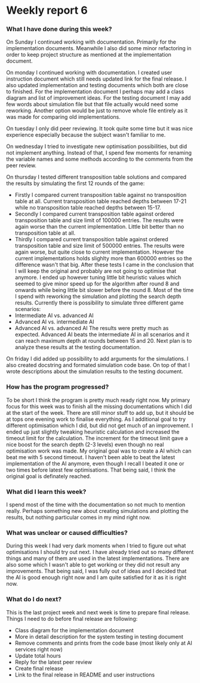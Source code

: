 # Weekly report 6

### What I have done during this week?

On Sunday I continued working with documentation. Primarily for the implementation documents. Meanwhile I also did some minor refactoring in order to keep project structure as mentioned at the implementation document.

On monday I continued working with documentation. I created user instruction document which still needs updated link for the final release. I also updated implementation and testing documents which both are close to finished. For the implementation document I perhaps may add a class diagram and list of improvement ideas. For the testing document I may add few words about simulation file but that file actually would need some reworking. Another option would be just to remove whole file entirely as it was made for comparing old implementations.

On tuesday I only did peer reviewing. It took quite some time but it was nice experience especially because the subject wasn't familiar to me.

On wednesday I tried to investigate new optimisation possibilities, but did not implement anything. Instead of that, I spend few moments for renaming the variable names and some methods according to the comments from the peer review.

On thursday I tested different transposition table solutions and compared the results by simulating the first 12 rounds of the game:
- Firstly I compared current transposition table against no transposition table at all. Current transposition table reached depths between 17-21 while no transposition table reached depths between 15-17.
- Secondly I compared current transposition table against ordered transposition table and size limit of 100000 entries. The results were again worse than the current implementation. Little bit better than no transposition table at all.
- Thirdly I compared current transposition table against ordered transposition table and size limit of 500000 entries. The results were again worse, but quite close to current implementation. However the current implementations holds slighlty more than 600000 entries so the difference wasn't that big.
After these tests I came in the conclusion that I will keep the original and probably are not going to optimise that anymore. I ended up however tuning little bit heuristic values which seemed to give minor speed up for the algorithm after round 8 and onwards while being little bit slower before the round 8. Most of the time I spend with reworking the simulation and plotting the search depth results. Currently there is possibility to simulate three different game scenarios:
- Intermediate AI vs. advanced AI
- Advanced AI vs. intermediate AI
- Advanced AI vs. advanced AI
The results were pretty much as expected. Advanced AI beats the intermediate AI in all scenarios and it can reach maximum depth at rounds between 15 and 20. Next plan is to analyze these results at the testing documentation.

On friday I did added up possibility to add arguments for the simulations. I also created docstring and formated simulation code base. On top of that I wrote descriptions about the simulation results to the testing document.

### How has the program progressed?

To be short I think the program is pretty much ready right now. My primary focus for this week was to finish all the missing documentations which I did at the start of the week. There are still minor stuff to add up, but it should be at tops one evening work to finalise everything. As I additional goal to try different optimisation which I did, but did not get much of an improvement. I ended up just slightly tweaking heuristic calculation and increased the timeout limit for the calculation. The increment for the timeout limit gave a nice boost for the search depth (2-3 levels) even though no real optimisation work was made. My original goal was to create a AI which can beat me with 5 second timeout. I haven't been able to beat the latest implementation of the AI anymore, even though I recall I beated it one or two times before latest few optimisations. That being said, I think the original goal is definately reached.

### What did I learn this week?

I spend most of the time with the documentation so not much to mention really. Perhaps something new about creating simulations and plotting the results, but nothing particular comes in my mind right now.

### What was unclear or caused difficulties?

During this week I had very dark moments when I tried to figure out what optimisations I should try out next. I have already tried out so many different things and many of them are used in the latest implementations. There are also some which I wasn't able to get working or they did not result any improvements. That being said, I was fully out of ideas and I decided that the AI is good enough right now and I am quite satisfied for it as it is right now.

### What do I do next?

This is the last project week and next week is time to prepare final release. Things I need to do before final release are following:

- Class diagram for the implementation document
- More in detail description for the system testing in testing document
- Remove comments and prints from the code base (most likely only at AI services right now)
- Update total hours
- Reply for the latest peer review
- Create final release
- Link to the final release in README and user instructions